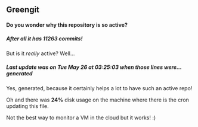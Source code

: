 ## Greengit

#### Do you wonder why this repository is so active?

##### After all it has 11263 commits!

But is it *really* active? Well...

##### Last update was on Tue May 26 at 03:25:03 when those lines were... generated

Yes, generated, because it certainly helps a lot to have such an active repo!

Oh and there was **24%** disk usage on the machine
where there is the cron updating this file.

Not the best way to monitor a VM in the cloud but it works! :)
